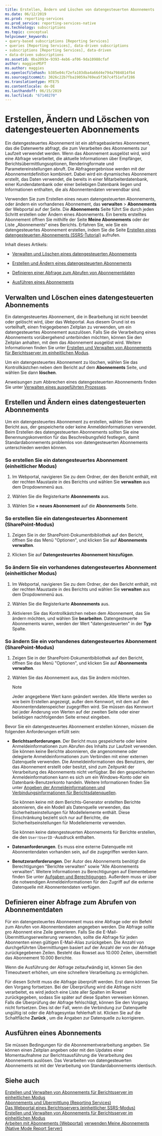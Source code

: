 ```yaml
---
title: Erstellen, Ändern und Löschen von datengesteuerten Abonnements | Microsoft-Dokumentation
ms.date: 06/12/2019
ms.prod: reporting-services
ms.prod_service: reporting-services-native
ms.technology: subscriptions
ms.topic: conceptual
helpviewer_keywords:
- query-based subscriptions [Reporting Services]
- queries [Reporting Services], data-driven subscriptions
- subscriptions [Reporting Services], data-driven
- data-driven subscriptions
ms.assetid: 0ba2093e-9393-4eb6-af06-9da10988cfaf
author: maggiesMSFT
ms.author: maggies
ms.openlocfilehash: b385e04cf2efa103dba4a66d4e794a7984814fb4
ms.sourcegitcommit: 3026c22b7fba19059a769ea5f367c4f51efaf286
ms.translationtype: MTE75
ms.contentlocale: de-DE
ms.lasthandoff: 06/15/2019
ms.locfileid: "67140270"
---
```

# <a name="create-modify-and-delete-data-driven-subscriptions"></a>Erstellen, Ändern und Löschen von datengesteuerten Abonnements
  Ein datengesteuertes Abonnement ist ein abfragebasiertes Abonnement, das die Datenwerte abfragt, die zum Verarbeiten des Abonnements zur Laufzeit verwendet werden. Wenn das Abonnement ausgelöst wird, wird eine Abfrage verarbeitet, die aktuelle Informationen über Empfänger, Berichtsübermittlungsoptionen, Renderingformate und Parametereinstellungen abruft. Die Abfrageergebnisse werden mit der Abonnementdefinition kombiniert. Dabei wird ein dynamisches Abonnement erstellt, das  Daten verwendet, die bereits in einer Mitarbeiterdatenbank, einer Kundendatenbank oder einer beliebigen Datenbank liegen und Informationen enthalten,  die als Abonnentendaten verwendbar sind.  
  
 Verwenden Sie zum Erstellen eines neuen datengesteuerten Abonnements, oder ändern ein vorhandenes Abonnement, das **verwalten** > **Abonnements** der Webportal auf der Seite. Die **Abonnements** Seite führt Sie durch jeden Schritt erstellen oder Ändern eines Abonnements. Ein bereits erstelltes Abonnement öffnen Sie mithilfe der Seite **Meine Abonnements** oder der Liste „Abonnements“ eines Berichts. Erfahren Sie, wie Sie ein datengesteuertes Abonnement erstellen, indem Sie die Seite [Erstellen eines datengesteuerten Abonnements (SSRS-Tutorial)](../../reporting-services/create-a-data-driven-subscription-ssrs-tutorial.md) aufrufen.  
  
 Inhalt dieses Artikels:  
  
-   [Verwalten und Löschen eines datengesteuerten Abonnements](#bkmk_manage_and_delete)  
  
-   [Erstellen und Ändern eines datengesteuerten Abonnements](#bkmk_create_and_modify)  
  
-   [Definieren einer Abfrage zum Abrufen von Abonnementdaten](#bkmk_define_query)  
  
-   [Ausführen eines Abonnements](#bkmk_run_subscription)  
  
##  <a name="bkmk_manage_and_delete"></a> Verwalten und Löschen eines datengesteuerten Abonnements  
 Ein datengesteuertes Abonnement, die in Bearbeitung ist nicht beendet oder gelöscht wird, über das Webportal. Aus diesem Grund ist es vorteilhaft, einen freigegebenen Zeitplan zu verwenden, um ein datengesteuertes Abonnement auszulösen. Falls Sie die Verarbeitung eines Abonnements vorübergehend unterbinden möchten, können Sie den Zeitplan anhalten, mit dem das Abonnement ausgelöst wird. Weitere Informationen finden Sie unter [Erstellen und Verwalten von Abonnements für Berichtsserver im einheitlichen Modus](../../reporting-services/subscriptions/create-and-manage-subscriptions-for-native-mode-report-servers.md).  
  
 Um ein datengesteuertes Abonnement zu löschen, wählen Sie das Kontrollkästchen neben dem Bericht auf dem **Abonnements** Seite, und wählen Sie dann **löschen**.  
  
 Anweisungen zum Abbrechen eines datengesteuerten Abonnements finden Sie unter [Verwalten eines ausgeführten Prozesses](../../reporting-services/subscriptions/manage-a-running-process.md).  
  
##  <a name="bkmk_create_and_modify"></a> Erstellen und Ändern eines datengesteuerten Abonnements  
 Um ein datengesteuertes Abonnement zu erstellen, wählen Sie einen Bericht aus, der gespeicherte oder keine Anmeldeinformationen verwendet. Beim Erstellen des datengesteuerten Abonnements sollten Sie eine Benennungskonvention für das Beschreibungsfeld festlegen, damit Standardabonnements problemlos von datengesteuerten Abonnements unterschieden werden können.  
  
### <a name="to-create-a-data-driven-subscription-native-mode"></a>So erstellen Sie ein datengesteuertes Abonnement (einheitlicher Modus)  
  
1. Im Webportal, navigieren Sie zu dem Ordner, der den Bericht enthält, mit der rechten Maustaste in des Berichts und wählen Sie **verwalten** aus dem Dropdownmenü aus.  
  
2. Wählen Sie die Registerkarte **Abonnements** aus.  
  
3. Wählen Sie **+ neues Abonnement** auf die **Abonnements** Seite.  
  
### <a name="to-create-a-data-driven-subscription-sharepoint-mode"></a>So erstellen Sie ein datengesteuertes Abonnement (SharePoint-Modus)  
  
1. Zeigen Sie in der SharePoint-Dokumentbibliothek auf den Bericht, öffnen Sie das Menü "Optionen", und klicken Sie auf **Abonnements verwalten**.  
  
2. Klicken Sie auf **Datengesteuertes Abonnement hinzufügen**.  
  
### <a name="to-modify-an-existing-data-driven-subscription-native-mode"></a>So ändern Sie ein vorhandenes datengesteuertes Abonnement (einheitlicher Modus)  
  
1. Im Webportal, navigieren Sie zu dem Ordner, der den Bericht enthält, mit der rechten Maustaste in des Berichts und wählen Sie **verwalten** aus dem Dropdownmenü aus.  
  
2. Wählen Sie die Registerkarte **Abonnements** aus.  
  
3. Aktivieren Sie das Kontrollkästchen neben dem Abonnement, das Sie ändern möchten, und wählen Sie **bearbeiten**. Datengesteuerte Abonnements waren, werden der Wert "datengesteuerten" in der **Typ** Spalte.  
  
### <a name="to-modify-an-existing-data-driven-subscription-sharepoint-mode"></a>So ändern Sie ein vorhandenes datengesteuertes Abonnement (SharePoint-Modus)  
  
1.  Zeigen Sie in der SharePoint-Dokumentbibliothek auf den Bericht, öffnen Sie das Menü "Optionen", und klicken Sie auf **Abonnements verwalten**.  
  
2.  Wählen Sie das Abonnement aus, das Sie ändern möchten.  
  
    > [!NOTE]  
    > Jeder angegebene Wert kann geändert werden. Alle Werte werden so wie beim Erstellen angezeigt, außer dem Kennwort, mit dem auf den Abonnentendatenspeicher zugegriffen wird. Sie müssen das Kennwort bei jeder Änderung von Werten auf der zweiten Seite oder einer beliebigen nachfolgenden Seite erneut eingeben.  
  
  Bevor Sie ein datengesteuertes Abonnement erstellen können, müssen die folgenden Anforderungen erfüllt sein:  
  
-   **Berichtsanforderungen**. Der Bericht muss gespeicherte oder keine Anmeldeinformationen zum Abrufen des Inhalts zur Laufzeit verwenden. Sie können keine Berichte abonnieren, die angenommene oder delegierte Anmeldeinformationen zum Verbinden mit einer externen Datenquelle verwenden. Die Anmeldeinformationen des Benutzers, der das Abonnement erstellt oder besitzt, sind zum Zeitpunkt der Verarbeitung des Abonnements nicht verfügbar. Bei den gespeicherten Anmeldeinformationen kann es sich um ein Windows-Konto oder ein Datenbank-Benutzerkonto handeln. Weitere Informationen finden Sie unter [Angeben der Anmeldeinformationen und Verbindungsinformationen für Berichtsdatenquellen](../../reporting-services/report-data/specify-credential-and-connection-information-for-report-data-sources.md).  
  
     Sie können keine mit dem Berichts-Generator erstellten Berichte abonnieren, die ein Modell als Datenquelle verwenden, das Sicherheitseinstellungen für Modellelemente enthält. Diese Einschränkung bezieht sich nur auf Berichte, die Sicherheitseinstellungen für Modellelemente verwenden.  
  
     Sie können keine datengesteuerten Abonnements für Berichte erstellen, die den `User!UserID` -Ausdruck enthalten.  
  
-   **Datenanforderungen**. Es muss eine externe Datenquelle mit Abonnentendaten vorhanden sein, auf die zugegriffen werden kann.  
  
-   **Benutzeranforderungen**. Der Autor des Abonnements benötigt die Berechtigungen "Berichte verwalten" sowie "Alle Abonnements verwalten". Weitere Informationen zu Berechtigungen auf Elementebene finden Sie unter [Aufgaben und Berechtigungen](../../reporting-services/security/tasks-and-permissions.md). Außerdem muss er über die notwendigen Anmeldeinformationen für den Zugriff auf die externe Datenquelle mit Abonnentendaten verfügen.  
  
##  <a name="bkmk_define_query"></a> Definieren einer Abfrage zum Abrufen von Abonnementdaten  
 Für ein datengesteuertes Abonnement muss eine Abfrage oder ein Befehl zum Abrufen von Abonnentendaten angegeben werden. Die Abfrage sollte pro Abonnent eine Zeile generieren. Falls Sie die E-Mail-Übermittlungserweiterung verwenden, sollte die Abfrage für jeden Abonnenten einen gültigen E-Mail-Alias zurückgeben. Die Anzahl von durchgeführten Übermittlungen basiert auf der Anzahl der von der Abfrage zurückgegebenen Zeilen. Besteht das Rowset aus 10.000 Zeilen, übermittelt das Abonnement 10.000 Berichte.  
  
 Wenn die Ausführung der Abfrage zeitaufwändig ist, können Sie den Timeoutwert erhöhen, um eine schnellere Verarbeitung zu ermöglichen.  
  
 Für diesen Schritt muss die Abfrage überprüft werden. Erst dann können Sie den Vorgang fortsetzen. Bei der Überprüfung wird die Abfrage nicht verarbeitet, es wird jedoch eine Liste aller Spalten im Rowset zurückgegeben, sodass Sie später auf diese Spalten verweisen können. Falls die Überprüfung der Abfrage fehlschlägt, können Sie den Vorgang nicht fortsetzen. Dies ist der Fall, wenn die Verbindung zur Datenquelle ungültig ist oder die Abfragesyntax fehlerhaft ist. Klicken Sie auf die Schaltfläche **Zurück** , um die Angaben zur Datenquelle zu korrigieren.  
  
##  <a name="bkmk_run_subscription"></a> Ausführen eines Abonnements  
 Sie müssen Bedingungen für die Abonnementverarbeitung angeben. Sie können einen Zeitplan angeben oder mit den Updates einer Momentaufnahme zur Berichtsausführung die Verarbeitung des Abonnements auslösen. Das Verarbeiten von datengesteuerten Abonnements ist mit der Verarbeitung von Standardabonnements identisch.  
  
## <a name="see-also"></a>Siehe auch  
 [Erstellen und Verwalten von Abonnements für Berichtsserver im einheitlichen Modus](../../reporting-services/subscriptions/create-and-manage-subscriptions-for-native-mode-report-servers.md)   
 [Abonnements und Übermittlung &#40;Reporting Services&#41;](../../reporting-services/subscriptions/subscriptions-and-delivery-reporting-services.md)   
 [Das Webportal eines Berichtsservers (einheitlicher SSRS-Modus)](../../reporting-services/web-portal-ssrs-native-mode.md)   
 [Erstellen und Verwalten von Abonnements für Berichtsserver im einheitlichen Modus](create-and-manage-subscriptions-for-native-mode-report-servers.md)   
 [Arbeiten mit Abonnements (Webportal)](../../reporting-services/working-with-subscriptions-web-portal.md) [verwenden Meine Abonnements (Native Mode Report Server)](../../reporting-services/subscriptions/use-my-subscriptions-native-mode-report-server.md)  
 